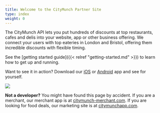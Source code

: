 ```yaml
---
title: Welcome to the CityMunch Partner Site
type: index
weight: 0
---
```


The CityMunch API lets you put hundreds of discounts at top restaurants, cafes and delis into your website, app or other business offering. We connect your users with top eateries in London and Bristol, offering them incredible discounts with flexible timing.

See the [getting started guide]({{< relref "getting-started.md" >}}) to learn how to get up
and running.

Want to see it in action? Download our [iOS](https://itunes.apple.com/gb/app/citymunch/id1078980559) or [Android](https://play.google.com/store/apps/details?id=com.CityMunch.app) app and see for yourself.

<img src="/images/consumer-mobile-apps.jpg" />

**Not a developer?** You might have found this page by accident.
If you are a merchant, our merchant app is at [citymunch-merchant.com](https://citymunch-merchant.com/).
If you are looking for food deals, our marketing site is at [citymunchapp.com](http://citymunchapp.com/).
